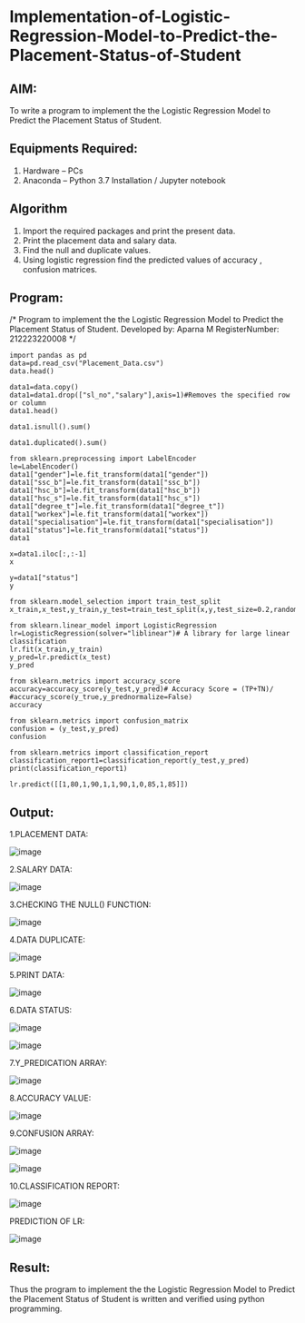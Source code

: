 # Implementation-of-Logistic-Regression-Model-to-Predict-the-Placement-Status-of-Student

## AIM:
To write a program to implement the the Logistic Regression Model to Predict the Placement Status of Student.

## Equipments Required:
1. Hardware – PCs
2. Anaconda – Python 3.7 Installation / Jupyter notebook

## Algorithm
1. Import the required packages and print the present data.
2. Print the placement data and salary data.
3. Find the null and duplicate values.
4. Using logistic regression find the predicted values of accuracy , confusion matrices.

## Program:
/*
Program to implement the the Logistic Regression Model to Predict the Placement Status of Student.
Developed by: Aparna M
RegisterNumber: 212223220008
*/
```
import pandas as pd
data=pd.read_csv("Placement_Data.csv")
data.head()

data1=data.copy()
data1=data1.drop(["sl_no","salary"],axis=1)#Removes the specified row or column
data1.head()

data1.isnull().sum()

data1.duplicated().sum()

from sklearn.preprocessing import LabelEncoder
le=LabelEncoder()
data1["gender"]=le.fit_transform(data1["gender"])
data1["ssc_b"]=le.fit_transform(data1["ssc_b"])
data1["hsc_b"]=le.fit_transform(data1["hsc_b"])
data1["hsc_s"]=le.fit_transform(data1["hsc_s"])
data1["degree_t"]=le.fit_transform(data1["degree_t"])
data1["workex"]=le.fit_transform(data1["workex"])
data1["specialisation"]=le.fit_transform(data1["specialisation"])
data1["status"]=le.fit_transform(data1["status"])
data1

x=data1.iloc[:,:-1]
x

y=data1["status"]
y

from sklearn.model_selection import train_test_split
x_train,x_test,y_train,y_test=train_test_split(x,y,test_size=0.2,random_state=0)

from sklearn.linear_model import LogisticRegression
lr=LogisticRegression(solver="liblinear")# A library for large linear classification
lr.fit(x_train,y_train)
y_pred=lr.predict(x_test)
y_pred

from sklearn.metrics import accuracy_score
accuracy=accuracy_score(y_test,y_pred)# Accuracy Score = (TP+TN)/
#accuracy_score(y_true,y_prednormalize=False)
accuracy

from sklearn.metrics import confusion_matrix
confusion = (y_test,y_pred)
confusion

from sklearn.metrics import classification_report
classification_report1=classification_report(y_test,y_pred)
print(classification_report1)

lr.predict([[1,80,1,90,1,1,90,1,0,85,1,85]])
```

## Output:
1.PLACEMENT DATA:

![image](https://github.com/preethi2831/Implementation-of-Logistic-Regression-Model-to-Predict-the-Placement-Status-of-Student/assets/155142246/ee33d2ba-a53d-498f-85b8-e2dab2cdbedb)

2.SALARY DATA:

![image](https://github.com/preethi2831/Implementation-of-Logistic-Regression-Model-to-Predict-the-Placement-Status-of-Student/assets/155142246/8725adf4-c455-422c-a372-2dbb1e8113c4)

3.CHECKING THE NULL() FUNCTION:

![image](https://github.com/preethi2831/Implementation-of-Logistic-Regression-Model-to-Predict-the-Placement-Status-of-Student/assets/155142246/cb4fb35a-2bb8-493c-bae3-5e3121976a34)

4.DATA DUPLICATE:

![image](https://github.com/preethi2831/Implementation-of-Logistic-Regression-Model-to-Predict-the-Placement-Status-of-Student/assets/155142246/d3cccb38-4652-4180-8ff6-4706075d56c6)

5.PRINT DATA:

![image](https://github.com/preethi2831/Implementation-of-Logistic-Regression-Model-to-Predict-the-Placement-Status-of-Student/assets/155142246/56730a28-df28-41c7-bda7-67e3d37a229b)

6.DATA STATUS:

![image](https://github.com/preethi2831/Implementation-of-Logistic-Regression-Model-to-Predict-the-Placement-Status-of-Student/assets/155142246/0c4a453f-2c31-4c96-9592-03932695c344)

![image](https://github.com/preethi2831/Implementation-of-Logistic-Regression-Model-to-Predict-the-Placement-Status-of-Student/assets/155142246/58ea4c7a-363d-4ba5-802e-d23817a8bd16)


7.Y_PREDICATION ARRAY:

![image](https://github.com/preethi2831/Implementation-of-Logistic-Regression-Model-to-Predict-the-Placement-Status-of-Student/assets/155142246/0fbee6ad-a702-4921-9de9-a151a6632a66)

8.ACCURACY VALUE:

![image](https://github.com/preethi2831/Implementation-of-Logistic-Regression-Model-to-Predict-the-Placement-Status-of-Student/assets/155142246/f694719f-4dc5-4f9b-bb40-6cf738238833)

9.CONFUSION ARRAY:

![image](https://github.com/preethi2831/Implementation-of-Logistic-Regression-Model-to-Predict-the-Placement-Status-of-Student/assets/155142246/0c4a235c-e8a8-4216-ad4a-39201be2bfb9)

![image](https://github.com/preethi2831/Implementation-of-Logistic-Regression-Model-to-Predict-the-Placement-Status-of-Student/assets/155142246/f8398a01-728e-4203-9cc7-02722a726f50)

10.CLASSIFICATION REPORT:

![image](https://github.com/preethi2831/Implementation-of-Logistic-Regression-Model-to-Predict-the-Placement-Status-of-Student/assets/155142246/8837b5af-b14c-4184-9385-8dc065da0c41)

PREDICTION OF LR:

![image](https://github.com/preethi2831/Implementation-of-Logistic-Regression-Model-to-Predict-the-Placement-Status-of-Student/assets/155142246/b1511eef-9954-49c5-8739-24ba5cac5496)


## Result:
Thus the program to implement the the Logistic Regression Model to Predict the Placement Status of Student is written and verified using python programming.
